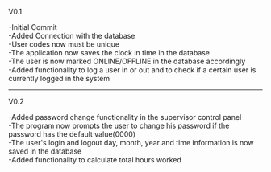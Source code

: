 V0.1  

-Initial Commit  
-Added Connection with the database  
-User codes now must be unique  
-The application now saves the clock in time in the database  
-The user is now marked ONLINE/OFFLINE in the database accordingly  
-Added functionality to log a user in or out and to check if a certain user is currently logged in the system
  
-----------------------------------------------------------------------------------------------------------------------------------------------------------  
  
V0.2  

-Added password change functionality in the supervisor control panel  
-The program now prompts the user to change his password if the password has the default value(0000)   
-The user's login and logout day, month, year and time information is now saved in the database  
-Added functionality to calculate total hours worked  
